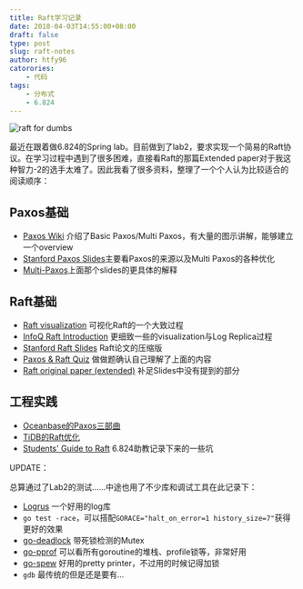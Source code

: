 ```yaml
---
title: Raft学习记录
date: 2018-04-03T14:55:00+08:00
draft: false
type: post
slug: raft-notes
author: htfy96
catorories:
    - 代码
tags:
    - 分布式
    - 6.824
---
```


![raft for dumbs](/img/blog/raft-for-dumbs.png)

最近在跟着做6.824的Spring lab。目前做到了lab2，要求实现一个简易的Raft协议。在学习过程中遇到了很多困难，直接看Raft的那篇Extended paper对于我这种智力-2的选手太难了。因此我看了很多资料，整理了一个个人认为比较适合的阅读顺序：

## Paxos基础
- [Paxos Wiki](https://www.wikiwand.com/en/Paxos_(computer_science)) 介绍了Basic Paxos/Multi Paxos，有大量的图示讲解，能够建立一个overview
- [Stanford Paxos Slides](https://ramcloud.stanford.edu/~ongaro/userstudy/paxos.pdf)主要看Paxos的来源以及Multi Paxos的各种优化
- [Multi-Paxos](https://www.beyondthelines.net/algorithm/multi-paxos/)上面那个slides的更具体的解释

## Raft基础
- [Raft visualization](http://thesecretlivesofdata.com/raft/) 可视化Raft的一个大致过程
- [InfoQ Raft Introduction](https://www.infoq.com/presentations/raft) 更细致一些的visualization与Log Replica过程
- [Stanford Raft Slides](https://ramcloud.stanford.edu/~ongaro/userstudy/raft.pdf) Raft论文的压缩版
- [Paxos & Raft Quiz](https://ramcloud.stanford.edu/~ongaro/userstudy/quizzes.html) 做做题确认自己理解了上面的内容
- [Raft original paper (extended)](https://pdos.csail.mit.edu/6.824/papers/raft-extended.pdf) 补足Slides中没有提到的部分

## 工程实践
- [Oceanbase的Paxos三部曲](http://oceanbase.org.cn/?p=90) 
- [TiDB的Raft优化](https://segmentfault.com/a/1190000008674222)
- [Students' Guide to Raft](https://thesquareplanet.com/blog/students-guide-to-raft/) 6.824助教记录下来的一些坑

UPDATE： 

总算通过了Lab2的测试……中途也用了不少库和调试工具在此记录下：
- [Logrus](https://github.com/sirupsen/logrus/) 一个好用的log库
- `go test -race`，可以搭配`GORACE="halt_on_error=1 history_size=7"`获得更好的效果
- [go-deadlock](https://github.com/sasha-s/go-deadlock) 带死锁检测的Mutex
- [go-pprof](http://www.cnblogs.com/yjf512/archive/2012/12/27/2835331.html) 可以看所有goroutine的堆栈、profile锁等，非常好用
- [go-spew](https://github.com/davecgh/go-spew) 好用的pretty printer，不过用的时候记得加锁
- `gdb` 最传统的但是还是要有...

